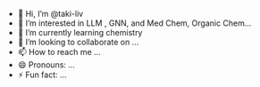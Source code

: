 - 👋 Hi, I’m @taki-liv
- 👀 I’m interested in LLM , GNN, and Med Chem, Organic Chem...
- 🌱 I’m currently learning chemistry
- 💞️ I’m looking to collaborate on ...
- 📫 How to reach me ...
- 😄 Pronouns: ...
- ⚡ Fun fact: ...

<!---
taki-liv/taki-liv is a ✨ special ✨ repository because its `README.md` (this file) appears on your GitHub profile.
You can click the Preview link to take a look at your changes.
--->
